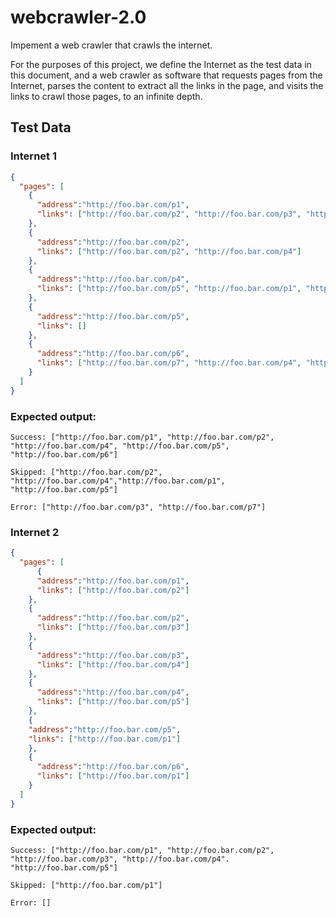 # webcrawler-2.0

Impement a web crawler that crawls the internet.

For the purposes of this project, we define the Internet as the test data in this document, and a web crawler as software that requests pages from the Internet, parses the content to extract all the links in the page, and visits the links to crawl those pages, to an infinite depth.


## Test Data
### Internet 1

```json
{
  "pages": [
    {
      "address":"http://foo.bar.com/p1",
      "links": ["http://foo.bar.com/p2", "http://foo.bar.com/p3", "http://foo.bar.com/p4"]
    },
    {
      "address":"http://foo.bar.com/p2",
      "links": ["http://foo.bar.com/p2", "http://foo.bar.com/p4"]
    },
    {
      "address":"http://foo.bar.com/p4",
      "links": ["http://foo.bar.com/p5", "http://foo.bar.com/p1", "http://foo.bar.com/p6"]
    },
    {
      "address":"http://foo.bar.com/p5",
      "links": []
    },
    {
      "address":"http://foo.bar.com/p6",
      "links": ["http://foo.bar.com/p7", "http://foo.bar.com/p4", "http://foo.bar.com/p5"]
    }
  ]
}
```

### Expected output:

```
Success: ["http://foo.bar.com/p1", "http://foo.bar.com/p2", "http://foo.bar.com/p4", "http://foo.bar.com/p5", "http://foo.bar.com/p6"]

Skipped: ["http://foo.bar.com/p2", "http://foo.bar.com/p4","http://foo.bar.com/p1", "http://foo.bar.com/p5"]

Error: ["http://foo.bar.com/p3", "http://foo.bar.com/p7"]
```

### Internet 2

```json
{
  "pages": [
      {
      "address":"http://foo.bar.com/p1",
      "links": ["http://foo.bar.com/p2"]
    },
    {
      "address":"http://foo.bar.com/p2",
      "links": ["http://foo.bar.com/p3"]
    },
    {
      "address":"http://foo.bar.com/p3",
      "links": ["http://foo.bar.com/p4"]
    },
    {
      "address":"http://foo.bar.com/p4",
      "links": ["http://foo.bar.com/p5"]
    },
    {
    "address":"http://foo.bar.com/p5",
    "links": ["http://foo.bar.com/p1"]
    },
    {
      "address":"http://foo.bar.com/p6",
      "links": ["http://foo.bar.com/p1"]
    }
  ]
}
```

### Expected output:

```
Success: ["http://foo.bar.com/p1", "http://foo.bar.com/p2", "http://foo.bar.com/p3", "http://foo.bar.com/p4". "http://foo.bar.com/p5"]

Skipped: ["http://foo.bar.com/p1"]

Error: []
```
